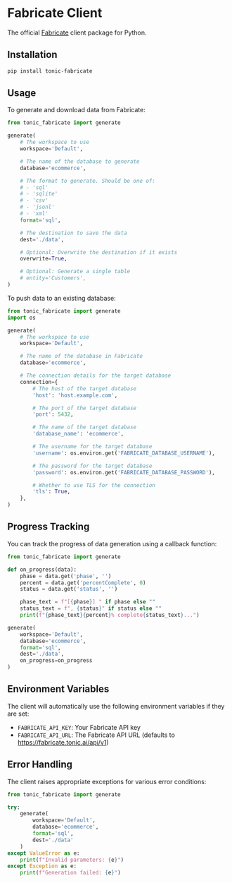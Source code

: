 # Fabricate Client

The official [Fabricate](https://www.tonic.ai/products/fabricate) client package for Python.

## Installation

```bash
pip install tonic-fabricate
```

## Usage

To generate and download data from Fabricate:

```python
from tonic_fabricate import generate

generate(
    # The workspace to use
    workspace='Default',

    # The name of the database to generate
    database='ecommerce',

    # The format to generate. Should be one of:
    # - 'sql'
    # - 'sqlite'
    # - 'csv'
    # - 'jsonl'
    # - 'xml'
    format='sql',

    # The destination to save the data
    dest='./data',

    # Optional: Overwrite the destination if it exists
    overwrite=True,

    # Optional: Generate a single table
    # entity='Customers',
)
```

To push data to an existing database:

```python
from tonic_fabricate import generate
import os

generate(
    # The workspace to use
    workspace='Default',

    # The name of the database in Fabricate
    database='ecommerce',

    # The connection details for the target database
    connection={
        # The host of the target database
        'host': 'host.example.com',

        # The port of the target database
        'port': 5432,

        # The name of the target database
        'database_name': 'ecommerce',

        # The username for the target database
        'username': os.environ.get('FABRICATE_DATABASE_USERNAME'),

        # The password for the target database
        'password': os.environ.get('FABRICATE_DATABASE_PASSWORD'),

        # Whether to use TLS for the connection
        'tls': True,
    },
)
```

## Progress Tracking

You can track the progress of data generation using a callback function:

```python
from tonic_fabricate import generate

def on_progress(data):
    phase = data.get('phase', '')
    percent = data.get('percentComplete', 0)
    status = data.get('status', '')

    phase_text = f"[{phase}] " if phase else ""
    status_text = f", {status}" if status else ""
    print(f"{phase_text}{percent}% complete{status_text}...")

generate(
    workspace='Default',
    database='ecommerce',
    format='sql',
    dest='./data',
    on_progress=on_progress
)
```

## Environment Variables

The client will automatically use the following environment variables if they are set:

- `FABRICATE_API_KEY`: Your Fabricate API key
- `FABRICATE_API_URL`: The Fabricate API URL (defaults to https://fabricate.tonic.ai/api/v1)

## Error Handling

The client raises appropriate exceptions for various error conditions:

```python
from tonic_fabricate import generate

try:
    generate(
        workspace='Default',
        database='ecommerce',
        format='sql',
        dest='./data'
    )
except ValueError as e:
    print(f"Invalid parameters: {e}")
except Exception as e:
    print(f"Generation failed: {e}")
```
